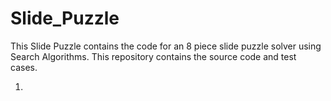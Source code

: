 # Slide_Puzzle

This Slide Puzzle contains the code for an 8 piece slide puzzle solver using Search Algorithms. This repository contains the source code and test cases.

1. 
